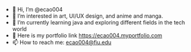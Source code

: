 - 👋 Hi, I’m @ecao004
- 👀 I’m interested in art, UI/UX design, and anime and manga.
- 🌱 I’m currently learning java and exploring different fields in the tech world
- 💞️ Here is my portfolio link https://ecao004.myportfolio.com
- 📫 How to reach me: ecao004@fiu.edu

<!---
ecao004/ecao004 is a ✨ special ✨ repository because its `README.md` (this file) appears on your GitHub profile.
You can click the Preview link to take a look at your changes.
--->
